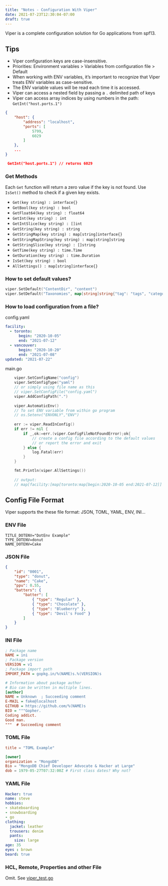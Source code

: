 ```yaml
---
title: "Notes - Configuration With Viper"
date: 2021-07-23T12:30:04-07:00
draft: true
---
```


Viper is a complete configuration solution for Go applications from spf13. 


## Tips
* Viper configuration keys are case-insensitive.
* Priorities: Environment variables > Variables from configuration file > Default
* When working with ENV variables, it’s important to recognize that Viper treats ENV variables as case-sensitive.
* The ENV variable values will be read each time it is accessed.
* Viper can access a nested field by passing a `.` delimited path of keys
* Viper can access array indices by using numbers in the path: `GetInt("host.ports.1")`
```json
{
    "host": {
        "address": "localhost",
        "ports": [
            5799,
            6029
        ]
    },
    ...
}

 GetInt("host.ports.1") // returns 6029   
```

### Get Methods
Each `Get` function will return a zero value if the key is not found. 
Use `IsSet()` method to check if a given key exists.
* `Get(key string) : interface{}`
* `GetBool(key string) : bool`
* `GetFloat64(key string) : float64`
* `GetInt(key string) : int`
* `GetIntSlice(key string) : []int`
* `GetString(key string) : string`
* `GetStringMap(key string) : map[string]interface{}`
* `GetStringMapString(key string) : map[string]string`
* `GetStringSlice(key string) : []string`
* `GetTime(key string) : time.Time`
* `GetDuration(key string) : time.Duration`
* `IsSet(key string) : bool`
* `AllSettings() : map[string]interface{}`

### How to set default values?
```go
viper.SetDefault("ContentDir", "content")
viper.SetDefault("Taxonomies", map[string]string{"tag": "tags", "category": "categories"})
```

### How to load configuration from a file?
config.yaml
```yaml
facility:
  - toronto:
      begin: "2020-10-05"
      end: "2021-07-12"
  - vancouver:
      begin: "2020-10-20"
      end: "2021-07-08"
updated: "2021-07-22"
```
main.go
```go
    viper.SetConfigName("config")
    viper.SetConfigType("yaml")
    // or simply using file name as this
    // viper.SetConfigFile("config.yaml")
    viper.AddConfigPath(".")
    
    viper.AutomaticEnv()
    // To set ENV variable from within go program
    // os.Setenv("ENVONLY","ENV")
    
    err := viper.ReadInConfig()
    if err != nil {
        if _,ok:=err.(viper.ConfigFileNotFoundError);ok{
            // create a config file according to the default values
            // or report the error and exit
        } else {
            log.Fatal(err)
        }
    }

    fmt.Println(viper.AllSettings())
    
    // output:
    // map[facility:[map[toronto:map[begin:2020-10-05 end:2021-07-12]] map[vancouver:map[begin:2020-10-20 end:2021-07-08]]] updated:2021-07-22]
```

## Config File Format
Viper supports the these file format: JSON, TOML, YAML, ENV, INI...

### ENV File
```
TITLE_DOTENV="DotEnv Example"
TYPE_DOTENV=donut
NAME_DOTENV=Cake
```

### JSON File
```json
{
    "id": "0001",
    "type": "donut",
    "name": "Cake",
    "ppu": 0.55,
    "batters": {
        "batter": [
            { "type": "Regular" },
            { "type": "Chocolate" },
            { "type": "Blueberry" },
            { "type": "Devil's Food" }
        ]
    }
}
```

### INI File
```ini
; Package name
NAME = ini
; Package version
VERSION = v1
; Package import path
IMPORT_PATH = gopkg.in/%(NAME)s.%(VERSION)s

# Information about package author
# Bio can be written in multiple lines.
[author]
NAME = Unknown  ; Succeeding comment
E-MAIL = fake@localhost
GITHUB = https://github.com/%(NAME)s
BIO = """Gopher.
Coding addict.
Good man.
"""  # Succeeding comment
```

### TOML File
```toml
title = "TOML Example"

[owner]
organization = "MongoDB"
Bio = "MongoDB Chief Developer Advocate & Hacker at Large"
dob = 1979-05-27T07:32:00Z # First class dates? Why not?
```

### YAML File
```yaml
Hacker: true
name: steve
hobbies:
- skateboarding
- snowboarding
- go
clothing:
  jacket: leather
  trousers: denim
  pants:
    size: large
age: 35
eyes : brown
beard: true
```

### HCL, Remote, Properties and other File
Omit. See [viper_test.go](https://github.com/spf13/viper/blob/master/viper_test.go)
